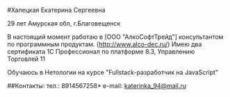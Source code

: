 #Халецкая Екатерина Сергеевна

29 лет
Амурская обл, г.Благовещенск

В настоящий момент работаю в [ООО "АлкоСофтТрейд"] консультантом по программным продуктам. (http://www.alco-dec.ru/)
Имею два сертификата 1С Профессионал по платформе 8.3, Управлению Торговлей 11

Обучаюсь в Нетологии на курсе "Fullstack-разработчик на JavaScript"

##Контакты:
тел.: 8914567258*
e-mail: katerinka_94@mail.ru
